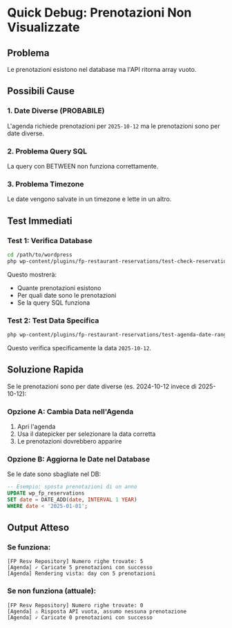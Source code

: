 # Quick Debug: Prenotazioni Non Visualizzate

## Problema
Le prenotazioni esistono nel database ma l'API ritorna array vuoto.

## Possibili Cause

### 1. **Date Diverse** (PROBABILE)
L'agenda richiede prenotazioni per `2025-10-12` ma le prenotazioni sono per date diverse.

### 2. **Problema Query SQL**
La query con BETWEEN non funziona correttamente.

### 3. **Problema Timezone**
Le date vengono salvate in un timezone e lette in un altro.

## Test Immediati

### Test 1: Verifica Database
```bash
cd /path/to/wordpress
php wp-content/plugins/fp-restaurant-reservations/test-check-reservations.php
```

Questo mostrerà:
- Quante prenotazioni esistono
- Per quali date sono le prenotazioni
- Se la query SQL funziona

### Test 2: Test Data Specifica
```bash
php wp-content/plugins/fp-restaurant-reservations/test-agenda-date-range.php
```

Questo verifica specificamente la data `2025-10-12`.

## Soluzione Rapida

Se le prenotazioni sono per date diverse (es. 2024-10-12 invece di 2025-10-12):

### Opzione A: Cambia Data nell'Agenda
1. Apri l'agenda
2. Usa il datepicker per selezionare la data corretta
3. Le prenotazioni dovrebbero apparire

### Opzione B: Aggiorna le Date nel Database
Se le date sono sbagliate nel DB:
```sql
-- Esempio: sposta prenotazioni di un anno
UPDATE wp_fp_reservations 
SET date = DATE_ADD(date, INTERVAL 1 YEAR)
WHERE date < '2025-01-01';
```

## Output Atteso

### Se funziona:
```
[FP Resv Repository] Numero righe trovate: 5
[Agenda] ✓ Caricate 5 prenotazioni con successo
[Agenda] Rendering vista: day con 5 prenotazioni
```

### Se non funziona (attuale):
```
[FP Resv Repository] Numero righe trovate: 0
[Agenda] ⚠ Risposta API vuota, assumo nessuna prenotazione
[Agenda] ✓ Caricate 0 prenotazioni con successo
```
